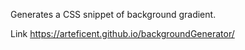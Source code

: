 Generates a CSS snippet of background gradient. 

Link https://arteficent.github.io/backgroundGenerator/
